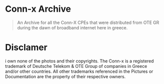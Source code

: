 # Conn-x Archive
> An Archive for all the  Conn-X CPEs that were distributed from OTE GR  during the dawn of broadband internet here in greece.


# Disclamer 
i own none of the photos and their copyrights. The Conn-x is a registered trademark of Deutsche Telekom & OTE Group of companies in Greece and/or other countries. All other trademarks referenced in the Pictures or Documentation are the property of their respective owners.